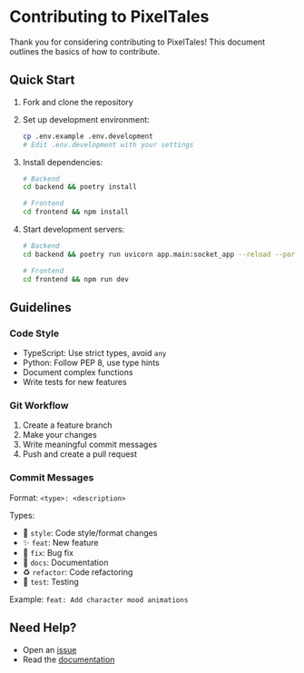 # Contributing to PixelTales

Thank you for considering contributing to PixelTales! This document outlines the basics of how to contribute.

## Quick Start

1. Fork and clone the repository
2. Set up development environment:

   ```bash
   cp .env.example .env.development
   # Edit .env.development with your settings
   ```

3. Install dependencies:

   ```bash
   # Backend
   cd backend && poetry install

   # Frontend
   cd frontend && npm install
   ```

4. Start development servers:

   ```bash
   # Backend
   cd backend && poetry run uvicorn app.main:socket_app --reload --port 8000

   # Frontend
   cd frontend && npm run dev
   ```

## Guidelines

### Code Style

- TypeScript: Use strict types, avoid `any`
- Python: Follow PEP 8, use type hints
- Document complex functions
- Write tests for new features

### Git Workflow

1. Create a feature branch
2. Make your changes
3. Write meaningful commit messages
4. Push and create a pull request

### Commit Messages

Format: `<type>: <description>`

Types:
- 🎨 `style`: Code style/format changes
- ✨ `feat`: New feature
- 🐛 `fix`: Bug fix
- 📝 `docs`: Documentation
- ♻️ `refactor`: Code refactoring
- 🧪 `test`: Testing

Example: `feat: Add character mood animations`

## Need Help?

- Open an [issue](https://github.com/lx-0/pixeltales/issues)
- Read the [documentation](docs/)
